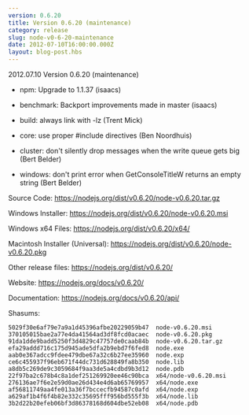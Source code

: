 ```yaml
---
version: 0.6.20
title: Version 0.6.20 (maintenance)
category: release
slug: node-v0-6-20-maintenance
date: 2012-07-10T16:00:00.000Z
layout: blog-post.hbs
---
```


2012.07.10 Version 0.6.20 (maintenance)

* npm: Upgrade to 1.1.37 (isaacs)

* benchmark: Backport improvements made in master (isaacs)

* build: always link with -lz (Trent Mick)

* core: use proper #include directives (Ben Noordhuis)

* cluster: don't silently drop messages when the write queue gets big (Bert Belder)

* windows: don't print error when GetConsoleTitleW returns an empty string (Bert Belder)


Source Code: https://nodejs.org/dist/v0.6.20/node-v0.6.20.tar.gz

Windows Installer: https://nodejs.org/dist/v0.6.20/node-v0.6.20.msi

Windows x64 Files: https://nodejs.org/dist/v0.6.20/x64/

Macintosh Installer (Universal): https://nodejs.org/dist/v0.6.20/node-v0.6.20.pkg

Other release files: https://nodejs.org/dist/v0.6.20/

Website: https://nodejs.org/docs/v0.6.20/

Documentation: https://nodejs.org/docs/v0.6.20/api/

Shasums:

```
5029f30e6af79e7a9a1d45396afbe20229059b47  node-v0.6.20.msi
370105015bae2a77e4da41564ad3df8fcd0acaec  node-v0.6.20.pkg
91da1dde9badd5250f3d4829c47757de0caab84b  node-v0.6.20.tar.gz
efa29addd716c175d945ade5dfa2b9ebd7f6fed8  node.exe
aab0e367adcc9fdee479dbe67a32c6b27ee35960  node.exp
ce6c455937f96eb671f44dc731d628849fa8b350  node.lib
a8db5c269de9c3059684f9aa3de5a4cdbd9b3d12  node.pdb
22f97ba2c678b4c8a1def251269920ee46c90bca  x64/node-v0.6.20.msi
276136ae7f6e2e59d0ae26d434e4d6ab65769957  x64/node.exe
af56811749aa4fe013a36f7bccecfb94587c0afd  x64/node.exp
a629af1b4f6f4b82e332c35695fff956bd555f3b  x64/node.lib
3b2d22b20efeb06bf3d86378168d604dbe52eb08  x64/node.pdb
```

